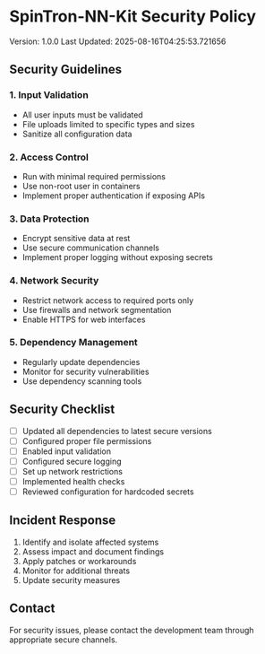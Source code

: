 # SpinTron-NN-Kit Security Policy

Version: 1.0.0
Last Updated: 2025-08-16T04:25:53.721656

## Security Guidelines

### 1. Input Validation
- All user inputs must be validated
- File uploads limited to specific types and sizes
- Sanitize all configuration data

### 2. Access Control
- Run with minimal required permissions
- Use non-root user in containers
- Implement proper authentication if exposing APIs

### 3. Data Protection
- Encrypt sensitive data at rest
- Use secure communication channels
- Implement proper logging without exposing secrets

### 4. Network Security
- Restrict network access to required ports only
- Use firewalls and network segmentation
- Enable HTTPS for web interfaces

### 5. Dependency Management
- Regularly update dependencies
- Monitor for security vulnerabilities
- Use dependency scanning tools

## Security Checklist

- [ ] Updated all dependencies to latest secure versions
- [ ] Configured proper file permissions
- [ ] Enabled input validation
- [ ] Configured secure logging
- [ ] Set up network restrictions
- [ ] Implemented health checks
- [ ] Reviewed configuration for hardcoded secrets

## Incident Response

1. Identify and isolate affected systems
2. Assess impact and document findings
3. Apply patches or workarounds
4. Monitor for additional threats
5. Update security measures

## Contact

For security issues, please contact the development team through
appropriate secure channels.
